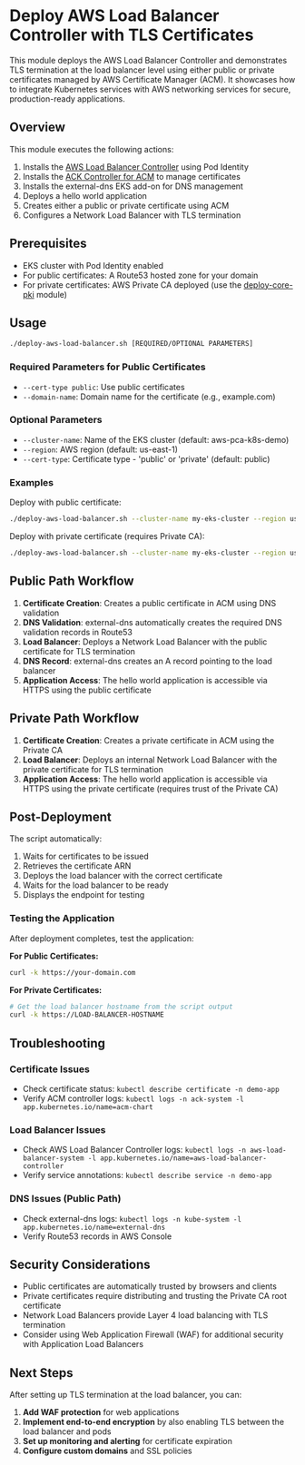 # Deploy AWS Load Balancer Controller with TLS Certificates

This module deploys the AWS Load Balancer Controller and demonstrates TLS termination at the load balancer level using either public or private certificates managed by AWS Certificate Manager (ACM). It showcases how to integrate Kubernetes services with AWS networking services for secure, production-ready applications.

## Overview

This module executes the following actions:
1. Installs the [AWS Load Balancer Controller](https://kubernetes-sigs.github.io/aws-load-balancer-controller/) using Pod Identity
2. Installs the [ACK Controller for ACM](https://aws-controllers-k8s.github.io/community/reference/acm/) to manage certificates
3. Installs the external-dns EKS add-on for DNS management
4. Deploys a hello world application
5. Creates either a public or private certificate using ACM
6. Configures a Network Load Balancer with TLS termination

## Prerequisites

- EKS cluster with Pod Identity enabled
- For public certificates: A Route53 hosted zone for your domain
- For private certificates: AWS Private CA deployed (use the [deploy-core-pki](../deploy-core-pki/README.md) module)

## Usage

```bash
./deploy-aws-load-balancer.sh [REQUIRED/OPTIONAL PARAMETERS]
```

### Required Parameters for Public Certificates

- `--cert-type public`: Use public certificates
- `--domain-name`: Domain name for the certificate (e.g., example.com)

### Optional Parameters

- `--cluster-name`: Name of the EKS cluster (default: aws-pca-k8s-demo)
- `--region`: AWS region (default: us-east-1)
- `--cert-type`: Certificate type - 'public' or 'private' (default: public)

### Examples

Deploy with public certificate:
```bash
./deploy-aws-load-balancer.sh --cluster-name my-eks-cluster --region us-west-2 --cert-type public --domain-name example.com
```

Deploy with private certificate (requires Private CA):
```bash
./deploy-aws-load-balancer.sh --cluster-name my-eks-cluster --region us-west-2 --cert-type private
```

## Public Path Workflow

1. **Certificate Creation**: Creates a public certificate in ACM using DNS validation
2. **DNS Validation**: external-dns automatically creates the required DNS validation records in Route53
3. **Load Balancer**: Deploys a Network Load Balancer with the public certificate for TLS termination
4. **DNS Record**: external-dns creates an A record pointing to the load balancer
5. **Application Access**: The hello world application is accessible via HTTPS using the public certificate

## Private Path Workflow

1. **Certificate Creation**: Creates a private certificate in ACM using the Private CA
2. **Load Balancer**: Deploys an internal Network Load Balancer with the private certificate for TLS termination
3. **Application Access**: The hello world application is accessible via HTTPS using the private certificate (requires trust of the Private CA)

## Post-Deployment

The script automatically:
1. Waits for certificates to be issued
2. Retrieves the certificate ARN
3. Deploys the load balancer with the correct certificate
4. Waits for the load balancer to be ready
5. Displays the endpoint for testing

### Testing the Application

After deployment completes, test the application:

**For Public Certificates:**
```bash
curl -k https://your-domain.com
```

**For Private Certificates:**
```bash
# Get the load balancer hostname from the script output
curl -k https://LOAD-BALANCER-HOSTNAME
```

## Troubleshooting

### Certificate Issues
- Check certificate status: `kubectl describe certificate -n demo-app`
- Verify ACM controller logs: `kubectl logs -n ack-system -l app.kubernetes.io/name=acm-chart`

### Load Balancer Issues
- Check AWS Load Balancer Controller logs: `kubectl logs -n aws-load-balancer-system -l app.kubernetes.io/name=aws-load-balancer-controller`
- Verify service annotations: `kubectl describe service -n demo-app`

### DNS Issues (Public Path)
- Check external-dns logs: `kubectl logs -n kube-system -l app.kubernetes.io/name=external-dns`
- Verify Route53 records in AWS Console

## Security Considerations

- Public certificates are automatically trusted by browsers and clients
- Private certificates require distributing and trusting the Private CA root certificate
- Network Load Balancers provide Layer 4 load balancing with TLS termination
- Consider using Web Application Firewall (WAF) for additional security with Application Load Balancers

## Next Steps

After setting up TLS termination at the load balancer, you can:

1. **Add WAF protection** for web applications
2. **Implement end-to-end encryption** by also enabling TLS between the load balancer and pods
3. **Set up monitoring and alerting** for certificate expiration
4. **Configure custom domains** and SSL policies
